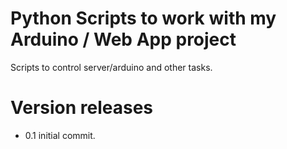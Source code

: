 Python Scripts to work with my Arduino / Web App project
====

Scripts to control server/arduino and other tasks.


Version releases
===============
*	0.1 initial commit.
